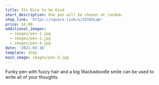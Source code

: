 ```yaml
---
title: Its Nice to be Kind
short_description: One pen will be chosen at random.
shop_link: 'https://square.link/u/33YbhLqm'
price: $4.00
additional_images:
  - images/pen-1.jpg
  - images/pen-2.jpg
  - images/pen-4.jpg
date: '2021-03-16'
template: shop
main_image: images/pen-3.jpg
---
```

Funky pen with fuzzy hair and a big Wackadoodle smile can be used to write all of your thoughts.
